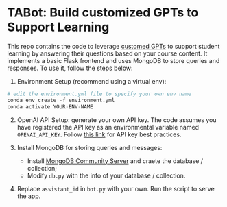 # TABot: Build customized GPTs to Support Learning

This repo contains the code to leverage [customed GPTs](https://platform.openai.com/docs/assistants/overview) to support student learning by answering their questions based on your course content. It implements a basic Flask frontend and uses MongoDB to store queries and responses. To use it, follow the steps below:

1. Environment Setup (recommend using a virtual env):
```python
# edit the environment.yml file to specify your own env name
conda env create -f environment.yml
conda activate YOUR-ENV-NAME
```

2. OpenAI API Setup: generate your own API key. The code assumes you have registered the API key as an environmental variable named ```OPENAI_API_KEY```. Follow [this link](https://help.openai.com/en/articles/5112595-best-practices-for-api-key-safety) for API key best practices.

3. Install MongoDB for storing queries and messages:
    -  Install [MongoDB Community Server](https://www.mongodb.com/try/download/community) and craete the database / collection;
    - Modify ```db.py``` with the info of your database / collection.

4. Replace ```assistant_id``` in ```bot.py``` with your own. Run the script to serve the app.